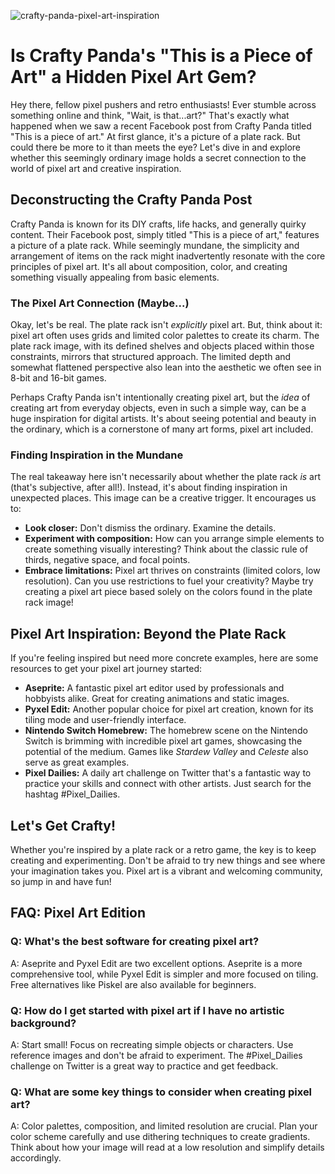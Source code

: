 ![crafty-panda-pixel-art-inspiration](https://images.pexels.com/photos/29286719/pexels-photo-29286719.jpeg?auto=compress&cs=tinysrgb&fit=crop&h=627&w=1200)

# Is Crafty Panda's "This is a Piece of Art" a Hidden Pixel Art Gem? 

Hey there, fellow pixel pushers and retro enthusiasts! Ever stumble across something online and think, "Wait, is that...art?" That's exactly what happened when we saw a recent Facebook post from Crafty Panda titled "This is a piece of art." At first glance, it's a picture of a plate rack. But could there be more to it than meets the eye? Let's dive in and explore whether this seemingly ordinary image holds a secret connection to the world of pixel art and creative inspiration.

## Deconstructing the Crafty Panda Post

Crafty Panda is known for its DIY crafts, life hacks, and generally quirky content. Their Facebook post, simply titled "This is a piece of art," features a picture of a plate rack. While seemingly mundane, the simplicity and arrangement of items on the rack might inadvertently resonate with the core principles of pixel art. It's all about composition, color, and creating something visually appealing from basic elements. 

### The Pixel Art Connection (Maybe...)

Okay, let's be real. The plate rack isn't *explicitly* pixel art. But, think about it: pixel art often uses grids and limited color palettes to create its charm. The plate rack image, with its defined shelves and objects placed within those constraints, mirrors that structured approach. The limited depth and somewhat flattened perspective also lean into the aesthetic we often see in 8-bit and 16-bit games. 

Perhaps Crafty Panda isn't intentionally creating pixel art, but the *idea* of creating art from everyday objects, even in such a simple way, can be a huge inspiration for digital artists. It's about seeing potential and beauty in the ordinary, which is a cornerstone of many art forms, pixel art included.

### Finding Inspiration in the Mundane

The real takeaway here isn't necessarily about whether the plate rack *is* art (that's subjective, after all!). Instead, it's about finding inspiration in unexpected places. This image can be a creative trigger. It encourages us to: 

*   **Look closer:** Don't dismiss the ordinary. Examine the details. 
*   **Experiment with composition:** How can you arrange simple elements to create something visually interesting? Think about the classic rule of thirds, negative space, and focal points.
*   **Embrace limitations:** Pixel art thrives on constraints (limited colors, low resolution). Can you use restrictions to fuel your creativity? Maybe try creating a pixel art piece based solely on the colors found in the plate rack image!

## Pixel Art Inspiration: Beyond the Plate Rack

If you're feeling inspired but need more concrete examples, here are some resources to get your pixel art journey started:

*   **Aseprite:** A fantastic pixel art editor used by professionals and hobbyists alike. Great for creating animations and static images.
*   **Pyxel Edit:** Another popular choice for pixel art creation, known for its tiling mode and user-friendly interface.
*   **Nintendo Switch Homebrew:** The homebrew scene on the Nintendo Switch is brimming with incredible pixel art games, showcasing the potential of the medium. Games like *Stardew Valley* and *Celeste* also serve as great examples.
*   **Pixel Dailies:** A daily art challenge on Twitter that's a fantastic way to practice your skills and connect with other artists. Just search for the hashtag #Pixel_Dailies.

## Let's Get Crafty!

Whether you're inspired by a plate rack or a retro game, the key is to keep creating and experimenting. Don't be afraid to try new things and see where your imagination takes you. Pixel art is a vibrant and welcoming community, so jump in and have fun!

## FAQ: Pixel Art Edition

### Q: What's the best software for creating pixel art?

A: Aseprite and Pyxel Edit are two excellent options. Aseprite is a more comprehensive tool, while Pyxel Edit is simpler and more focused on tiling. Free alternatives like Piskel are also available for beginners.

### Q: How do I get started with pixel art if I have no artistic background?

A: Start small! Focus on recreating simple objects or characters. Use reference images and don't be afraid to experiment. The #Pixel_Dailies challenge on Twitter is a great way to practice and get feedback.

### Q: What are some key things to consider when creating pixel art?

A: Color palettes, composition, and limited resolution are crucial. Plan your color scheme carefully and use dithering techniques to create gradients. Think about how your image will read at a low resolution and simplify details accordingly.
